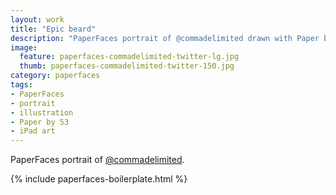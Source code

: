 ```yaml
---
layout: work
title: "Epic beard"
description: "PaperFaces portrait of @commadelimited drawn with Paper by 53 on an iPad."
image: 
  feature: paperfaces-commadelimited-twitter-lg.jpg
  thumb: paperfaces-commadelimited-twitter-150.jpg
category: paperfaces
tags: 
- PaperFaces
- portrait
- illustration
- Paper by 53
- iPad art
---
```


PaperFaces portrait of [@commadelimited](http://twitter.com/commadelimited).

{% include paperfaces-boilerplate.html %}